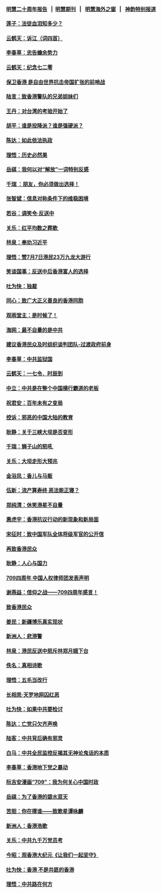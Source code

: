 #### [明慧二十周年报告](https://github.com/gfw-breaker/mh-reports/blob/master/README.md?t=07210301) &nbsp;&nbsp;|&nbsp;&nbsp;[明慧期刊](https://github.com/gfw-breaker/mh-qikan) &nbsp;&nbsp;|&nbsp;&nbsp; [明慧海外之窗](https://github.com/gfw-breaker/mh-news/blob/master/README.md?t=07210301) &nbsp;&nbsp;|&nbsp;&nbsp; [神韵特别报道](https://github.com/gfw-breaker/mh-news/blob/master/shenyun.md?t=07210301) 

#### [莲子：法徒血泪知多少？](../pages/nsc993/n11397534.md?t=07210301) 

#### [云鹤天：诉江（词四首）](../pages/nsc993/n11397502.md?t=07210301) 

#### [李春草：忠告蟾余势力](../pages/nsc993/n11396852.md?t=07210301) 

#### [云鹤天：纪念七二零](../pages/nsc993/n11396646.md?t=07210301) 

#### [保卫香港 是自由世界抗击帝国扩张的前哨战](../pages/nsc993/n11393186.md?t=07210301) 

#### [陆言：致香港警队的兄弟姐妹们](../pages/nsc993/n11392281.md?t=07210301) 

#### [王丹：对台湾的考验开始了](../pages/nsc993/n11391258.md?t=07210301) 

#### [胡平：谁是投降派？谁是强硬派？](../pages/nsc993/n11391224.md?t=07210301) 

#### [陈达：如此依法执政](../pages/nsc993/n11388999.md?t=07210301) 

#### [理悟：历史必然果](../pages/nsc993/n11388741.md?t=07210301) 

#### [岳祺：我何以对“解放”一词特别反感](../pages/nsc993/n11385696.md?t=07210301) 

#### [千瑞 ：朋友，你必须做出选择！](../pages/nsc993/n11384949.md?t=07210301) 

#### [张智斌：信息对称条件下的维稳困境](../pages/nsc993/n11384812.md?t=07210301) 

#### [若谷：调笑令‧反送中](../pages/nsc993/n11383745.md?t=07210301) 

#### [关乐：红平均数之葬歌 ](../pages/nsc993/n11383498.md?t=07210301) 

#### [林泉：奉劝习近平](../pages/nsc993/n11383487.md?t=07210301) 

#### [理悟：赞7月7日港民23万九龙大游行](../pages/nsc993/n11383473.md?t=07210301) 

#### [笑谈国事：反送中后香港富人的选择](../pages/nsc993/n11382020.md?t=07210301) 

#### [吐为快：独裁](../pages/nsc993/n11382755.md?t=07210301) 

#### [同心：致广大正义善良的香港同胞](../pages/nsc993/n11382745.md?t=07210301) 

#### [观雨堂主：是时候了！](../pages/nsc993/n11382737.md?t=07210301) 

#### [海网：最不自量的是中共](../pages/nsc993/n11380440.md?t=07210301) 

#### [建议香港民众及时组织谈判团队-过渡政府前身](../pages/nsc993/n11379909.md?t=07210301) 

#### [李春草：中共监狱国](../pages/nsc993/n11378989.md?t=07210301) 

#### [云鹤天：一七令．时辰到](../pages/nsc993/n11379260.md?t=07210301) 

#### [中立：中共是在整个中国横行霸道的老板](../pages/nsc993/n11378382.md?t=07210301) 

#### [祝君安：百年未有之变局](../pages/nsc993/n11378376.md?t=07210301) 

#### [控诉：邪恶的中国大陆的教育](../pages/nsc993/n11378344.md?t=07210301) 

#### [耿静：关于三峡大坝是否变形](../pages/nsc993/n11375879.md?t=07210301) 

#### [千瑞：狮子山的怒吼 ](../pages/nsc993/n11375644.md?t=07210301) 

#### [关乐：大坝走形大预兆](../pages/nsc993/n11375629.md?t=07210301) 

#### [金浴凤：香儿与马贩](../pages/nsc993/n11375580.md?t=07210301) 

#### [伍新：流产算寿终  恶法能正寝？](../pages/nsc993/n11375581.md?t=07210301) 

#### [郑纯清：休笑港星不自量](../pages/nsc993/n11375555.md?t=07210301) 

#### [惠虎宇：香港抗议行动的新现象和新局面](../pages/nsc993/n11375501.md?t=07210301) 

#### [宋征时：致中国军队全体将级军官的公开信](../pages/nsc993/n11373354.md?t=07210301) 

#### [再致香港民众](../pages/nsc993/n11373870.md?t=07210301) 

#### [耿静：人心与国力](../pages/nsc993/n11373759.md?t=07210301) 

#### [709四周年 中国人权律师团发表声明](../pages/nsc993/n11373565.md?t=07210301) 

#### [谢燕益：信仰之战——709四周年感言！](../pages/nsc993/n11373388.md?t=07210301) 

#### [致香港民众](../pages/nsc993/n11373286.md?t=07210301) 

#### [姜民：新疆博乐真实现状](../pages/nsc993/n11371223.md?t=07210301) 

#### [新洲人：悲港警](../pages/nsc993/n11371174.md?t=07210301) 

#### [林泉：港民反送中怒斥林郑月娥下台](../pages/nsc993/n11370676.md?t=07210301) 

#### [佚名：真相诗歌](../pages/nsc993/n11370666.md?t=07210301) 

#### [理悟：五毛当改行](../pages/nsc993/n11369314.md?t=07210301) 

#### [长相思‧天罗地网囚红恶](../pages/nsc993/n11368444.md?t=07210301) 

#### [吐为快：如果中共要检讨](../pages/nsc993/n11368441.md?t=07210301) 

#### [陈达：亡党只欠齐声唤](../pages/nsc993/n11367838.md?t=07210301) 

#### [陆客：中共背后确有邪灵](../pages/nsc993/n11365263.md?t=07210301) 

#### [白马：中共全民监控反揭其无神论鬼话的本质](../pages/nsc993/n11365236.md?t=07210301) 

#### [李春草：香港地下党之暴动](../pages/nsc993/n11365210.md?t=07210301) 

#### [阮吉安漫画“709”：我为何关心中国时政](../pages/nsc993/n11362127.md?t=07210301) 

#### [岳祺：为了香港的碧水蓝天](../pages/nsc993/n11362627.md?t=07210301) 

#### [苦胆：你在撑谁——致歌星谭咏麟](../pages/nsc993/n11361348.md?t=07210301) 

#### [新洲人：香港浩歌](../pages/nsc993/n11361334.md?t=07210301) 

#### [关乐：中共九千万党员考](../pages/nsc993/n11361304.md?t=07210301) 

#### [今昭：观香港大纪元《让我们一起坚守》](../pages/nsc993/n11361244.md?t=07210301) 

#### [吐为快：香港  不是共匪的香港](../pages/nsc993/n11360918.md?t=07210301) 

#### [理悟：中共路在何方](../pages/nsc993/n11360509.md?t=07210301) 


